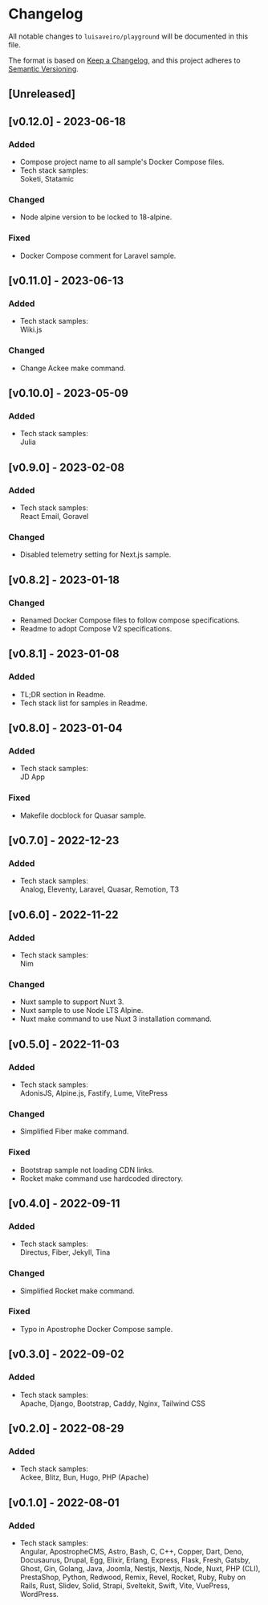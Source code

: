 # Changelog
All notable changes to `luisaveiro/playground` will be documented in this file.

The format is based on [Keep a Changelog](https://keepachangelog.com/en/1.0.0/),
and this project adheres to [Semantic Versioning](https://semver.org/spec/v2.0.0.html).

## [Unreleased]

## [v0.12.0] - 2023-06-18
### Added
- Compose project name to all sample's Docker Compose files.
- Tech stack samples:  
Soketi, Statamic

### Changed
- Node alpine version to be locked to 18-alpine.

### Fixed
- Docker Compose comment for Laravel sample.

## [v0.11.0] - 2023-06-13
### Added
- Tech stack samples:  
Wiki.js

### Changed
- Change Ackee make command.

## [v0.10.0] - 2023-05-09
### Added
- Tech stack samples:  
Julia

## [v0.9.0] - 2023-02-08
### Added
- Tech stack samples:  
React Email, Goravel

### Changed
- Disabled telemetry setting for Next.js sample.

## [v0.8.2] - 2023-01-18
### Changed
- Renamed Docker Compose files to follow compose specifications.
- Readme to adopt Compose V2 specifications.

## [v0.8.1] - 2023-01-08
### Added
- TL;DR section in Readme.
- Tech stack list for samples in Readme.

## [v0.8.0] - 2023-01-04
### Added
- Tech stack samples:  
JD App

### Fixed
- Makefile docblock for Quasar sample.

## [v0.7.0] - 2022-12-23
### Added
- Tech stack samples:  
Analog, Eleventy, Laravel, Quasar, Remotion, T3

## [v0.6.0] - 2022-11-22
### Added
- Tech stack samples:  
Nim

### Changed
- Nuxt sample to support Nuxt 3.
- Nuxt sample to use Node LTS Alpine.
- Nuxt make command to use Nuxt 3 installation command.

## [v0.5.0] - 2022-11-03
### Added
- Tech stack samples:  
AdonisJS, Alpine.js, Fastify, Lume, VitePress

### Changed
- Simplified Fiber make command.

### Fixed
- Bootstrap sample not loading CDN links.
- Rocket make command use hardcoded directory.

## [v0.4.0] - 2022-09-11
### Added
- Tech stack samples:  
Directus, Fiber, Jekyll, Tina

### Changed
- Simplified Rocket make command.

### Fixed
- Typo in Apostrophe Docker Compose sample.

## [v0.3.0] - 2022-09-02
### Added
- Tech stack samples:  
Apache, Django, Bootstrap, Caddy, Nginx, Tailwind CSS

## [v0.2.0] - 2022-08-29
### Added
- Tech stack samples:  
Ackee, Blitz, Bun, Hugo, PHP (Apache)

## [v0.1.0] - 2022-08-01
### Added
- Tech stack samples:  
Angular, ApostropheCMS, Astro, Bash, C, C++, Copper, Dart, Deno, Docusaurus, 
Drupal, Egg, Elixir, Erlang, Express, Flask, Fresh, Gatsby, Ghost, Gin, Golang, 
Java, Joomla, Nestjs, Nextjs, Node, Nuxt, PHP (CLI), PrestaShop, Python, 
Redwood, Remix, Revel, Rocket, Ruby, Ruby on Rails, Rust, Slidev, Solid, 
Strapi, Sveltekit, Swift, Vite, VuePress, WordPress.
